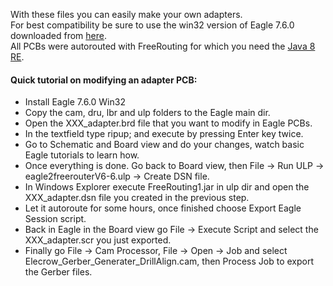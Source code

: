 With these files you can easily make your own adapters.    
For best compatibility be sure to use the win32 version of Eagle 7.6.0 downloaded from [here](http://eagle.autodesk.com/eagle/software-versions/2).    
All PCBs were autorouted with FreeRouting for which you need the [Java 8 RE](https://www.oracle.com/technetwork/java/javase/downloads/jre8-downloads-2133155.html).    

#### Quick tutorial on modifying an adapter PCB:     
- Install Eagle 7.6.0 Win32    
- Copy the cam, dru, lbr and ulp folders to the Eagle main dir.    
- Open the XXX_adapter.brd file that you want to modify in Eagle PCBs.    
- In the textfield type ripup; and execute by pressing Enter key twice.    
- Go to Schematic and Board view and do your changes, watch basic Eagle tutorials to learn how.    
- Once everything is done. Go back to Board view, then File ->  Run ULP -> eagle2freerouterV6-6.ulp -> Create DSN file.     
- In Windows Explorer execute FreeRouting1.jar in ulp dir and open the XXX_adapter.dsn file you created in the previous step.     
- Let it autoroute for some hours, once finished choose Export Eagle Session script.     
- Back in Eagle in the Board view go File -> Execute Script and select the XXX_adapter.scr you just exported.     
- Finally go File -> Cam Processor, File -> Open -> Job and select Elecrow_Gerber_Generater_DrillAlign.cam, then Process Job to export the Gerber files.    